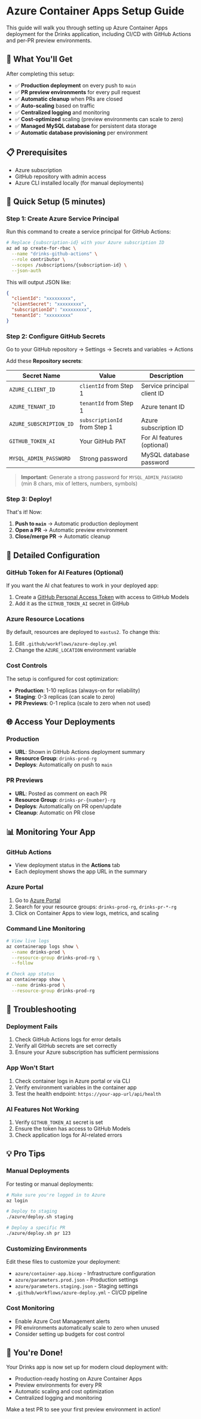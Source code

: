 # Azure Container Apps Setup Guide

This guide will walk you through setting up Azure Container Apps deployment for the Drinks application, including CI/CD with GitHub Actions and per-PR preview environments.

## 🎯 What You'll Get

After completing this setup:
- ✅ **Production deployment** on every push to `main`
- ✅ **PR preview environments** for every pull request
- ✅ **Automatic cleanup** when PRs are closed
- ✅ **Auto-scaling** based on traffic
- ✅ **Centralized logging** and monitoring
- ✅ **Cost-optimized** scaling (preview environments can scale to zero)
- ✅ **Managed MySQL database** for persistent data storage
- ✅ **Automatic database provisioning** per environment

## 📋 Prerequisites

- Azure subscription
- GitHub repository with admin access
- Azure CLI installed locally (for manual deployments)

## 🚀 Quick Setup (5 minutes)

### Step 1: Create Azure Service Principal

Run this command to create a service principal for GitHub Actions:

```bash
# Replace {subscription-id} with your Azure subscription ID
az ad sp create-for-rbac \
  --name "drinks-github-actions" \
  --role contributor \
  --scopes /subscriptions/{subscription-id} \
  --json-auth
```

This will output JSON like:
```json
{
  "clientId": "xxxxxxxxx",
  "clientSecret": "xxxxxxxxx", 
  "subscriptionId": "xxxxxxxxx",
  "tenantId": "xxxxxxxxx"
}
```

### Step 2: Configure GitHub Secrets

Go to your GitHub repository → Settings → Secrets and variables → Actions

Add these **Repository secrets**:

| Secret Name | Value | Description |
|-------------|-------|-------------|
| `AZURE_CLIENT_ID` | `clientId` from Step 1 | Service principal client ID |
| `AZURE_TENANT_ID` | `tenantId` from Step 1 | Azure tenant ID |
| `AZURE_SUBSCRIPTION_ID` | `subscriptionId` from Step 1 | Azure subscription ID |
| `GITHUB_TOKEN_AI` | Your GitHub PAT | For AI features (optional) |
| `MYSQL_ADMIN_PASSWORD` | Strong password | MySQL database password |

> **Important**: Generate a strong password for `MYSQL_ADMIN_PASSWORD` (min 8 chars, mix of letters, numbers, symbols)

### Step 3: Deploy!

That's it! Now:

1. **Push to `main`** → Automatic production deployment
2. **Open a PR** → Automatic preview environment 
3. **Close/merge PR** → Automatic cleanup

## 🔧 Detailed Configuration

### GitHub Token for AI Features (Optional)

If you want the AI chat features to work in your deployed app:

1. Create a [GitHub Personal Access Token](https://github.com/settings/tokens) with access to GitHub Models
2. Add it as the `GITHUB_TOKEN_AI` secret in GitHub

### Azure Resource Locations

By default, resources are deployed to `eastus2`. To change this:

1. Edit `.github/workflows/azure-deploy.yml`
2. Change the `AZURE_LOCATION` environment variable

### Cost Controls

The setup is configured for cost optimization:

- **Production**: 1-10 replicas (always-on for reliability)
- **Staging**: 0-3 replicas (can scale to zero)  
- **PR Previews**: 0-1 replica (scale to zero when not used)

## 🌐 Access Your Deployments

### Production
- **URL**: Shown in GitHub Actions deployment summary
- **Resource Group**: `drinks-prod-rg`
- **Deploys**: Automatically on push to `main`

### PR Previews  
- **URL**: Posted as comment on each PR
- **Resource Group**: `drinks-pr-{number}-rg`
- **Deploys**: Automatically on PR open/update
- **Cleanup**: Automatic on PR close

## 📊 Monitoring Your App

### GitHub Actions
- View deployment status in the **Actions** tab
- Each deployment shows the app URL in the summary

### Azure Portal
1. Go to [Azure Portal](https://portal.azure.com)
2. Search for your resource groups: `drinks-prod-rg`, `drinks-pr-*-rg`  
3. Click on Container Apps to view logs, metrics, and scaling

### Command Line Monitoring
```bash
# View live logs
az containerapp logs show \
  --name drinks-prod \
  --resource-group drinks-prod-rg \
  --follow

# Check app status
az containerapp show \
  --name drinks-prod \
  --resource-group drinks-prod-rg
```

## 🚨 Troubleshooting

### Deployment Fails
1. Check GitHub Actions logs for error details
2. Verify all GitHub secrets are set correctly
3. Ensure your Azure subscription has sufficient permissions

### App Won't Start  
1. Check container logs in Azure portal or via CLI
2. Verify environment variables in the container app
3. Test the health endpoint: `https://your-app-url/api/health`

### AI Features Not Working
1. Verify `GITHUB_TOKEN_AI` secret is set
2. Ensure the token has access to GitHub Models
3. Check application logs for AI-related errors

## 💡 Pro Tips

### Manual Deployments
For testing or manual deployments:
```bash
# Make sure you're logged in to Azure
az login

# Deploy to staging
./azure/deploy.sh staging

# Deploy a specific PR
./azure/deploy.sh pr 123
```

### Customizing Environments
Edit these files to customize your deployment:
- `azure/container-app.bicep` - Infrastructure configuration
- `azure/parameters.prod.json` - Production settings
- `azure/parameters.staging.json` - Staging settings
- `.github/workflows/azure-deploy.yml` - CI/CD pipeline

### Cost Monitoring
- Enable Azure Cost Management alerts
- PR environments automatically scale to zero when unused
- Consider setting up budgets for cost control

## 🎉 You're Done!

Your Drinks app is now set up for modern cloud deployment with:
- Production-ready hosting on Azure Container Apps
- Preview environments for every PR
- Automatic scaling and cost optimization
- Centralized logging and monitoring

Make a test PR to see your first preview environment in action!

